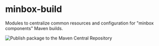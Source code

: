 # minbox-build
Modules to centralize common resources and configuration for "minbox components" Maven builds.

![Publish package to the Maven Central Repository](https://github.com/minbox-projects/minbox-build/workflows/Publish%20package%20to%20the%20Maven%20Central%20Repository/badge.svg?branch=develop)